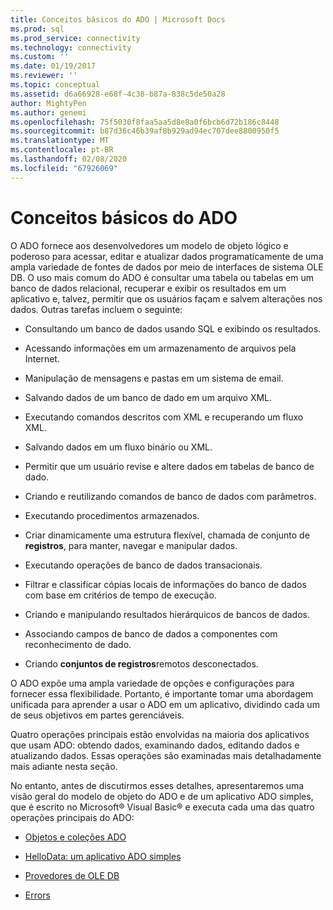 ```yaml
---
title: Conceitos básicos do ADO | Microsoft Docs
ms.prod: sql
ms.prod_service: connectivity
ms.technology: connectivity
ms.custom: ''
ms.date: 01/19/2017
ms.reviewer: ''
ms.topic: conceptual
ms.assetid: d6a66928-e68f-4c38-b87a-838c5de50a28
author: MightyPen
ms.author: genemi
ms.openlocfilehash: 75f5030f8faa5aa5d8e8a0f6bcb6d72b186c8448
ms.sourcegitcommit: b87d36c46b39af8b929ad94ec707dee8800950f5
ms.translationtype: MT
ms.contentlocale: pt-BR
ms.lasthandoff: 02/08/2020
ms.locfileid: "67926069"
---
```

# <a name="ado-fundamentals"></a>Conceitos básicos do ADO
O ADO fornece aos desenvolvedores um modelo de objeto lógico e poderoso para acessar, editar e atualizar dados programaticamente de uma ampla variedade de fontes de dados por meio de interfaces de sistema OLE DB. O uso mais comum do ADO é consultar uma tabela ou tabelas em um banco de dados relacional, recuperar e exibir os resultados em um aplicativo e, talvez, permitir que os usuários façam e salvem alterações nos dados. Outras tarefas incluem o seguinte:  
  
-   Consultando um banco de dados usando SQL e exibindo os resultados.  
  
-   Acessando informações em um armazenamento de arquivos pela Internet.  
  
-   Manipulação de mensagens e pastas em um sistema de email.  
  
-   Salvando dados de um banco de dado em um arquivo XML.  
  
-   Executando comandos descritos com XML e recuperando um fluxo XML.  
  
-   Salvando dados em um fluxo binário ou XML.  
  
-   Permitir que um usuário revise e altere dados em tabelas de banco de dado.  
  
-   Criando e reutilizando comandos de banco de dados com parâmetros.  
  
-   Executando procedimentos armazenados.  
  
-   Criar dinamicamente uma estrutura flexível, chamada de conjunto de **registros**, para manter, navegar e manipular dados.  
  
-   Executando operações de banco de dados transacionais.  
  
-   Filtrar e classificar cópias locais de informações do banco de dados com base em critérios de tempo de execução.  
  
-   Criando e manipulando resultados hierárquicos de bancos de dados.  
  
-   Associando campos de banco de dados a componentes com reconhecimento de dado.  
  
-   Criando **conjuntos de registros**remotos desconectados.  
  
 O ADO expõe uma ampla variedade de opções e configurações para fornecer essa flexibilidade. Portanto, é importante tomar uma abordagem unificada para aprender a usar o ADO em um aplicativo, dividindo cada um de seus objetivos em partes gerenciáveis.  
  
 Quatro operações principais estão envolvidas na maioria dos aplicativos que usam ADO: obtendo dados, examinando dados, editando dados e atualizando dados. Essas operações são examinadas mais detalhadamente mais adiante nesta seção.  
  
 No entanto, antes de discutirmos esses detalhes, apresentaremos uma visão geral do modelo de objeto do ADO e de um aplicativo ADO simples, que é escrito no Microsoft® Visual Basic® e executa cada uma das quatro operações principais do ADO:  
  
-   [Objetos e coleções ADO](../../../ado/guide/data/ado-objects-and-collections.md)  
  
-   [HelloData: um aplicativo ADO simples](../../../ado/guide/data/hellodata-a-simple-ado-application.md)  
  
-   [Provedores de OLE DB](../../../ado/guide/data/ole-db-providers-ado.md)  
  
-   [Errors](../../../ado/guide/data/errors-ado.md)
